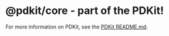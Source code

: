 # @pdkit/core - part of the PDKit!

For more information on PDKit, see the [PDKit README.md](https://github.com/justinm/pdkit/blob/main/README.md).